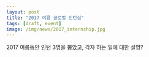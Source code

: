 ```yaml
---
layout: post
title: "2017 여름 글로벌 인턴십"
tags: [draft, event]
image: /img/news/2017_internship.jpg
---
```


2017 여름동안 인턴 3명을 뽑았고, 각자 하는 일에 대한 설명?

